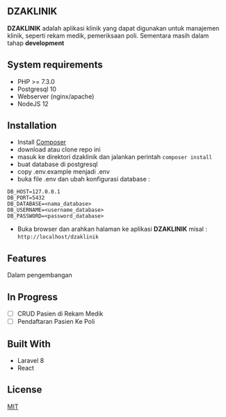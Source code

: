 ## DZAKLINIK

**DZAKLINIK** adalah aplikasi klinik yang dapat digunakan untuk manajemen klinik, seperti rekam medik, pemeriksaan poli. Sementara masih dalam tahap **development**

## System requirements

-   PHP >= 7.3.0
-   Postgresql 10
-   Webserver (nginx/apache)
-   NodeJS 12

## Installation

-   Install [Composer](https://getcomposer.org/doc/00-intro.md#installation-linux-unix-maco)
-   download atau clone repo ini
-   masuk ke direktori dzaklinik dan jalankan perintah `composer install`
-   buat database di postgresql
-   copy .env.example menjadi .env
-   buka file .env dan ubah konfigurasi database :

```DB_CONNECTION=pgsql
DB_HOST=127.0.0.1
DB_PORT=5432
DB_DATABASE=<nama_database>
DB_USERNAME=<username_database>
DB_PASSWORD=<password_database>
```

-   Buka browser dan arahkan halaman ke aplikasi **DZAKLINIK** misal : `http://localhost/dzaklinik`

## Features

Dalam pengembangan

## In Progress

-   [ ] CRUD Pasien di Rekam Medik
-   [ ] Pendaftaran Pasien Ke Poli

## Built With

-   Laravel 8
-   React

## License

[MIT](https://opensource.org/licenses/MIT)
